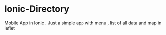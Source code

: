 # Ionic-Directory
Mobile App in Ionic .
Just a simple app with menu , list of all data and map in leflet 
